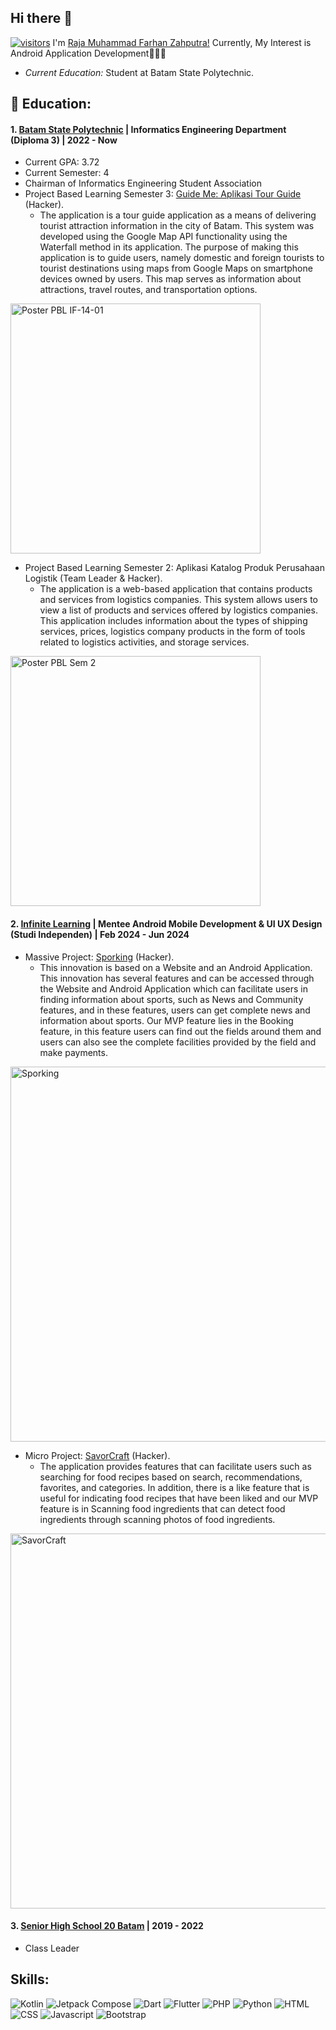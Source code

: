 ## Hi there 👋

[![visitors](https://visitor-badge.laobi.icu/badge?page_id=RajaFarhann.RajaFarhann)](https://github.com/RajaFarhann)
I'm [Raja Muhammad Farhan Zahputra!](https://www.linkedin.com/in/rajamuhammadfarhanzahputra/)
Currently, My Interest is Android Application Development👨🏻‍💻

- <i>Current Education:</i> Student at Batam State Polytechnic.

<h2> 🏫 Education:</h2>

#### 1. [Batam State Polytechnic](https://www.polibatam.ac.id/) | Informatics Engineering Department (Diploma 3) | 2022 - Now
   - Current GPA: 3.72
   - Current Semester: 4
   - Chairman of Informatics Engineering Student Association
   - Project Based Learning Semester 3: [Guide Me: Aplikasi Tour Guide](https://drive.google.com/file/d/1mOakoIIkPuNyLCF2ePRMXsEdhEo-1ncx/view) (Hacker).
      - The application is a tour guide application as a means of delivering tourist attraction information in the city of Batam. This system was developed using the Google Map API functionality using the Waterfall method in its application. The purpose of making this application is to guide users, namely domestic and foreign tourists to tourist destinations using maps from Google Maps on smartphone devices owned by users. This map serves as information about attractions, travel routes, and transportation options.
   <img src="https://github.com/user-attachments/assets/406abee7-2ba0-4cf6-a129-df05bcb3abd4" alt="Poster PBL IF-14-01" width="400"/>

    
   - Project Based Learning Semester 2: Aplikasi Katalog Produk Perusahaan Logistik (Team Leader & Hacker).
      - The application is a web-based application that contains products and services from logistics companies. This system allows users to view a list of products and services offered by logistics companies. This application includes information about the types of shipping services, prices, logistics company products in the form of tools related to logistics activities, and storage services.
   <img src="https://github.com/user-attachments/assets/3a9b307b-4d09-461e-9c6a-fb27c8f8a55d" alt="Poster PBL Sem 2" width="400"/>

#### 2. [Infinite Learning](https://www.infinitelearning.id/) | Mentee Android Mobile Development & UI UX Design  (Studi Independen) | Feb 2024 - Jun 2024
   - Massive Project: [Sporking](https://github.com/RajaFarhann/Mobile-Sporking) (Hacker).
      - This innovation is based on a Website and an Android Application. This innovation has several features and can be accessed through the Website and Android Application which can facilitate users in finding information about sports, such as News and Community features, and in these features, users can get complete news and information about sports. Our MVP feature lies in the Booking feature, in this feature users can find out the fields around them and users can also see the complete facilities provided by the field and make payments. 
   <img src="https://github.com/user-attachments/assets/39a7567f-3aba-4959-9065-6429f67b4570" alt="Sporking" width="600"/>
 
   - Micro Project: [SavorCraft](https://github.com/Wirasena-IL/SavorCraft) (Hacker).
      - The application provides features that can facilitate users such as searching for food recipes based on search, recommendations, favorites, and categories. In addition, there is a like feature that is useful for indicating food recipes that have been liked and our MVP feature is in Scanning food ingredients that can detect food ingredients through scanning photos of food ingredients.
   <img src="https://github.com/user-attachments/assets/7a29b74b-dc9e-484e-86da-ebe0858237fc" alt="SavorCraft" width="600"/>

#### 3. [Senior High School 20 Batam](https://sman20batam.sch.id/) | 2019 - 2022
   - Class Leader

<h2>  Skills: </h2>

![Kotlin](https://img.shields.io/badge/kotlin-%237F52FF.svg?style=flat&logo=kotlin&logoColor=white) ![Jetpack Compose](https://img.shields.io/badge/jetpack%20compose-%234285F4.svg?style=flat&logo=jetpackcompose&logoColor=white) ![Dart](https://img.shields.io/badge/dart-%230175C2.svg?style=flat&logo=dart&logoColor=white) ![Flutter](https://img.shields.io/badge/flutter-%2302569B.svg?style=flat&logo=flutter&logoColor=white) ![PHP](https://img.shields.io/badge/php-%23777BB4.svg?style=flat&logo=php&logoColor=white) ![Python](https://img.shields.io/badge/python-%233776AB.svg?style=flat&logo=python&logoColor=white) ![HTML](https://img.shields.io/badge/html-%23E34F26.svg?style=flat&logo=html5&logoColor=white) ![CSS](https://img.shields.io/badge/CSS-%231572B6.svg?style=flat&logo=CSS3&logoColor=white) ![Javascript](https://img.shields.io/badge/javascript-%23F7DF1E.svg?style=flat&logo=javascript&logoColor=white) ![Bootstrap](https://img.shields.io/badge/bootstrap-%237952B3.svg?style=flat&logo=bootstrap&logoColor=white) 

